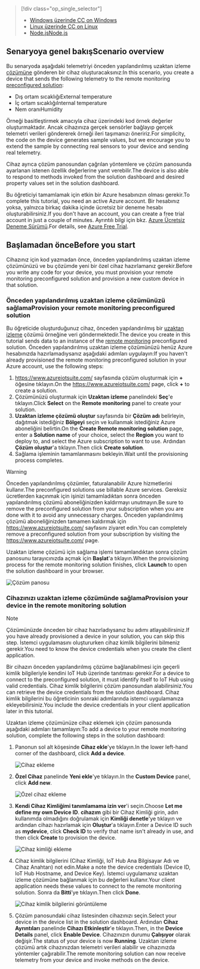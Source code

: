 > [!div class="op_single_selector"]
> * [<span data-ttu-id="b6fd4-101">Windows üzerinde C</span><span class="sxs-lookup"><span data-stu-id="b6fd4-101">C on Windows</span></span>](../articles/iot-suite/iot-suite-connecting-devices.md)
> * [<span data-ttu-id="b6fd4-102">Linux üzerinde C</span><span class="sxs-lookup"><span data-stu-id="b6fd4-102">C on Linux</span></span>](../articles/iot-suite/iot-suite-connecting-devices-linux.md)
> * [<span data-ttu-id="b6fd4-103">Node.js</span><span class="sxs-lookup"><span data-stu-id="b6fd4-103">Node.js</span></span>](../articles/iot-suite/iot-suite-connecting-devices-node.md)
> 
> 

## <a name="scenario-overview"></a><span data-ttu-id="b6fd4-104">Senaryoya genel bakış</span><span class="sxs-lookup"><span data-stu-id="b6fd4-104">Scenario overview</span></span>
<span data-ttu-id="b6fd4-105">Bu senaryoda aşağıdaki telemetriyi önceden yapılandırılmış uzaktan izleme [çözümüne][lnk-what-are-preconfig-solutions] gönderen bir cihaz oluşturacaksınız:</span><span class="sxs-lookup"><span data-stu-id="b6fd4-105">In this scenario, you create a device that sends the following telemetry to the remote monitoring [preconfigured solution][lnk-what-are-preconfig-solutions]:</span></span>

* <span data-ttu-id="b6fd4-106">Dış ortam sıcaklığı</span><span class="sxs-lookup"><span data-stu-id="b6fd4-106">External temperature</span></span>
* <span data-ttu-id="b6fd4-107">İç ortam sıcaklığı</span><span class="sxs-lookup"><span data-stu-id="b6fd4-107">Internal temperature</span></span>
* <span data-ttu-id="b6fd4-108">Nem oranı</span><span class="sxs-lookup"><span data-stu-id="b6fd4-108">Humidity</span></span>

<span data-ttu-id="b6fd4-109">Örneği basitleştirmek amacıyla cihaz üzerindeki kod örnek değerler oluşturmaktadır. Ancak cihazınıza gerçek sensörler bağlayıp gerçek telemetri verileri göndererek örneği ileri taşımanızı öneririz.</span><span class="sxs-lookup"><span data-stu-id="b6fd4-109">For simplicity, the code on the device generates sample values, but we encourage you to extend the sample by connecting real sensors to your device and sending real telemetry.</span></span>

<span data-ttu-id="b6fd4-110">Cihaz ayrıca çözüm panosundan çağrılan yöntemlere ve çözüm panosunda ayarlanan istenen özellik değerlerine yanıt verebilir.</span><span class="sxs-lookup"><span data-stu-id="b6fd4-110">The device is also able to respond to methods invoked from the solution dashboard and desired property values set in the solution dashboard.</span></span>

<span data-ttu-id="b6fd4-111">Bu öğreticiyi tamamlamak için etkin bir Azure hesabınızın olması gerekir.</span><span class="sxs-lookup"><span data-stu-id="b6fd4-111">To complete this tutorial, you need an active Azure account.</span></span> <span data-ttu-id="b6fd4-112">Bir hesabınız yoksa, yalnızca birkaç dakika içinde ücretsiz bir deneme hesabı oluşturabilirsiniz.</span><span class="sxs-lookup"><span data-stu-id="b6fd4-112">If you don't have an account, you can create a free trial account in just a couple of minutes.</span></span> <span data-ttu-id="b6fd4-113">Ayrıntılı bilgi için bkz. [Azure Ücretsiz Deneme Sürümü][lnk-free-trial].</span><span class="sxs-lookup"><span data-stu-id="b6fd4-113">For details, see [Azure Free Trial][lnk-free-trial].</span></span>

## <a name="before-you-start"></a><span data-ttu-id="b6fd4-114">Başlamadan önce</span><span class="sxs-lookup"><span data-stu-id="b6fd4-114">Before you start</span></span>
<span data-ttu-id="b6fd4-115">Cihazınız için kod yazmadan önce, önceden yapılandırılmış uzaktan izleme çözümünüzü ve bu çözümde yeni bir özel cihaz hazırlamanız gerekir.</span><span class="sxs-lookup"><span data-stu-id="b6fd4-115">Before you write any code for your device, you must provision your remote monitoring preconfigured solution and provision a new custom device in that solution.</span></span>

### <a name="provision-your-remote-monitoring-preconfigured-solution"></a><span data-ttu-id="b6fd4-116">Önceden yapılandırılmış uzaktan izleme çözümünüzü sağlama</span><span class="sxs-lookup"><span data-stu-id="b6fd4-116">Provision your remote monitoring preconfigured solution</span></span>
<span data-ttu-id="b6fd4-117">Bu öğreticide oluşturduğunuz cihaz, önceden yapılandırılmış bir [uzaktan izleme][lnk-remote-monitoring] çözümü örneğine veri göndermektedir.</span><span class="sxs-lookup"><span data-stu-id="b6fd4-117">The device you create in this tutorial sends data to an instance of the [remote monitoring][lnk-remote-monitoring] preconfigured solution.</span></span> <span data-ttu-id="b6fd4-118">Önceden yapılandırılmış uzaktan izleme çözümünüzü henüz Azure hesabınızda hazırlamadıysanız aşağıdaki adımları uygulayın:</span><span class="sxs-lookup"><span data-stu-id="b6fd4-118">If you haven't already provisioned the remote monitoring preconfigured solution in your Azure account, use the following steps:</span></span>

1. <span data-ttu-id="b6fd4-119"><https://www.azureiotsuite.com/> sayfasında çözüm oluşturmak için **+** öğesine tıklayın.</span><span class="sxs-lookup"><span data-stu-id="b6fd4-119">On the <https://www.azureiotsuite.com/> page, click **+** to create a solution.</span></span>
2. <span data-ttu-id="b6fd4-120">Çözümünüzü oluşturmak için **Uzaktan izleme** panelindeki **Seç**'e tıklayın.</span><span class="sxs-lookup"><span data-stu-id="b6fd4-120">Click **Select** on the **Remote monitoring** panel to create your solution.</span></span>
3. <span data-ttu-id="b6fd4-121">**Uzaktan izleme çözümü oluştur** sayfasında bir **Çözüm adı** belirleyin, dağıtmak istediğiniz **Bölgeyi** seçin ve kullanmak istediğiniz Azure aboneliğini belirtin.</span><span class="sxs-lookup"><span data-stu-id="b6fd4-121">On the **Create Remote monitoring solution** page, enter a **Solution name** of your choice, select the **Region** you want to deploy to, and select the Azure subscription to want to use.</span></span> <span data-ttu-id="b6fd4-122">Ardından **Çözüm oluştur**'a tıklayın.</span><span class="sxs-lookup"><span data-stu-id="b6fd4-122">Then click **Create solution**.</span></span>
4. <span data-ttu-id="b6fd4-123">Sağlama işleminin tamamlanmasını bekleyin.</span><span class="sxs-lookup"><span data-stu-id="b6fd4-123">Wait until the provisioning process completes.</span></span>

> [!WARNING]
> <span data-ttu-id="b6fd4-124">Önceden yapılandırılmış çözümler, faturalanabilir Azure hizmetlerini kullanır.</span><span class="sxs-lookup"><span data-stu-id="b6fd4-124">The preconfigured solutions use billable Azure services.</span></span> <span data-ttu-id="b6fd4-125">Gereksiz ücretlerden kaçınmak için işinizi tamamladıktan sonra önceden yapılandırılmış çözümü aboneliğinizden kaldırmayı unutmayın.</span><span class="sxs-lookup"><span data-stu-id="b6fd4-125">Be sure to remove the preconfigured solution from your subscription when you are done with it to avoid any unnecessary charges.</span></span> <span data-ttu-id="b6fd4-126">Önceden yapılandırılmış çözümü aboneliğinizden tamamen kaldırmak için <https://www.azureiotsuite.com/> sayfasını ziyaret edin.</span><span class="sxs-lookup"><span data-stu-id="b6fd4-126">You can completely remove a preconfigured solution from your subscription by visiting the <https://www.azureiotsuite.com/> page.</span></span>
> 
> 

<span data-ttu-id="b6fd4-127">Uzaktan izleme çözümü için sağlama işlemi tamamlandıktan sonra çözüm panosunu tarayıcınızda açmak için **Başlat**'a tıklayın.</span><span class="sxs-lookup"><span data-stu-id="b6fd4-127">When the provisioning process for the remote monitoring solution finishes, click **Launch** to open the solution dashboard in your browser.</span></span>

![Çözüm panosu][img-dashboard]

### <a name="provision-your-device-in-the-remote-monitoring-solution"></a><span data-ttu-id="b6fd4-129">Cihazınızı uzaktan izleme çözümünde sağlama</span><span class="sxs-lookup"><span data-stu-id="b6fd4-129">Provision your device in the remote monitoring solution</span></span>
> [!NOTE]
> <span data-ttu-id="b6fd4-130">Çözümünüzde önceden bir cihaz hazırladıysanız bu adımı atlayabilirsiniz.</span><span class="sxs-lookup"><span data-stu-id="b6fd4-130">If you have already provisioned a device in your solution, you can skip this step.</span></span> <span data-ttu-id="b6fd4-131">İstemci uygulamasını oluştururken cihaz kimlik bilgilerini bilmeniz gerekir.</span><span class="sxs-lookup"><span data-stu-id="b6fd4-131">You need to know the device credentials when you create the client application.</span></span>
> 
> 

<span data-ttu-id="b6fd4-132">Bir cihazın önceden yapılandırılmış çözüme bağlanabilmesi için geçerli kimlik bilgileriyle kendini IoT Hub üzerinde tanıtması gerekir.</span><span class="sxs-lookup"><span data-stu-id="b6fd4-132">For a device to connect to the preconfigured solution, it must identify itself to IoT Hub using valid credentials.</span></span> <span data-ttu-id="b6fd4-133">Cihaz kimlik bilgilerini çözüm panosundan alabilirsiniz.</span><span class="sxs-lookup"><span data-stu-id="b6fd4-133">You can retrieve the device credentials from the solution dashboard.</span></span> <span data-ttu-id="b6fd4-134">Cihaz kimlik bilgilerini bu öğreticinin sonraki adımlarında istemci uygulamanıza ekleyebilirsiniz.</span><span class="sxs-lookup"><span data-stu-id="b6fd4-134">You include the device credentials in your client application later in this tutorial.</span></span>

<span data-ttu-id="b6fd4-135">Uzaktan izleme çözümünüze cihaz eklemek için çözüm panosunda aşağıdaki adımları tamamlayın:</span><span class="sxs-lookup"><span data-stu-id="b6fd4-135">To add a device to your remote monitoring solution, complete the following steps in the solution dashboard:</span></span>

1. <span data-ttu-id="b6fd4-136">Panonun sol alt köşesinde **Cihaz ekle**'ye tıklayın.</span><span class="sxs-lookup"><span data-stu-id="b6fd4-136">In the lower left-hand corner of the dashboard, click **Add a device**.</span></span>
   
   ![Cihaz ekleme][1]
2. <span data-ttu-id="b6fd4-138">**Özel Cihaz** panelinde **Yeni ekle**'ye tıklayın.</span><span class="sxs-lookup"><span data-stu-id="b6fd4-138">In the **Custom Device** panel, click **Add new**.</span></span>
   
   ![Özel cihaz ekleme][2]
3. <span data-ttu-id="b6fd4-140">**Kendi Cihaz Kimliğimi tanımlamama izin ver**'i seçin.</span><span class="sxs-lookup"><span data-stu-id="b6fd4-140">Choose **Let me define my own Device ID**.</span></span> <span data-ttu-id="b6fd4-141">**cihazım** gibi bir Cihaz Kimliği girin, adın kullanımda olmadığını doğrulamak için **Kimliği denetle**'ye tıklayın ve ardından cihazı hazırlamak için **Oluştur**'a tıklayın.</span><span class="sxs-lookup"><span data-stu-id="b6fd4-141">Enter a Device ID such as **mydevice**, click **Check ID** to verify that name isn't already in use, and then click **Create** to provision the device.</span></span>
   
   ![Cihaz kimliği ekleme][3]
4. <span data-ttu-id="b6fd4-143">Cihaz kimlik bilgilerini (Cihaz Kimliği, IoT Hub Ana Bilgisayar Adı ve Cihaz Anahtarı) not edin.</span><span class="sxs-lookup"><span data-stu-id="b6fd4-143">Make a note the device credentials (Device ID, IoT Hub Hostname, and Device Key).</span></span> <span data-ttu-id="b6fd4-144">İstemci uygulamanız uzaktan izleme çözümüne bağlanmak için bu değerleri kullanır.</span><span class="sxs-lookup"><span data-stu-id="b6fd4-144">Your client application needs these values to connect to the remote monitoring solution.</span></span> <span data-ttu-id="b6fd4-145">Sonra da **Bitti**’ye tıklayın.</span><span class="sxs-lookup"><span data-stu-id="b6fd4-145">Then click **Done**.</span></span>
   
    ![Cihaz kimlik bilgilerini görüntüleme][4]
5. <span data-ttu-id="b6fd4-147">Çözüm panosundaki cihaz listesinden cihazınızı seçin.</span><span class="sxs-lookup"><span data-stu-id="b6fd4-147">Select your device in the device list in the solution dashboard.</span></span> <span data-ttu-id="b6fd4-148">Ardından **Cihaz Ayrıntıları** panelinde **Cihazı Etkinleştir**'e tıklayın.</span><span class="sxs-lookup"><span data-stu-id="b6fd4-148">Then, in the **Device Details** panel, click **Enable Device**.</span></span> <span data-ttu-id="b6fd4-149">Cihazınızın durumu **Çalışıyor** olarak değişir.</span><span class="sxs-lookup"><span data-stu-id="b6fd4-149">The status of your device is now **Running**.</span></span> <span data-ttu-id="b6fd4-150">Uzaktan izleme çözümü artık cihazınızdan telemetri verileri alabilir ve cihazınızda yöntemler çağırabilir.</span><span class="sxs-lookup"><span data-stu-id="b6fd4-150">The remote monitoring solution can now receive telemetry from your device and invoke methods on the device.</span></span>

[img-dashboard]: ./media/iot-suite-selector-connecting/dashboard.png
[1]: ./media/iot-suite-selector-connecting/suite0.png
[2]: ./media/iot-suite-selector-connecting/suite1.png
[3]: ./media/iot-suite-selector-connecting/suite2.png
[4]: ./media/iot-suite-selector-connecting/suite3.png

[lnk-what-are-preconfig-solutions]: ../articles/iot-suite/iot-suite-what-are-preconfigured-solutions.md
[lnk-remote-monitoring]: ../articles/iot-suite/iot-suite-remote-monitoring-sample-walkthrough.md
[lnk-free-trial]: http://azure.microsoft.com/pricing/free-trial/